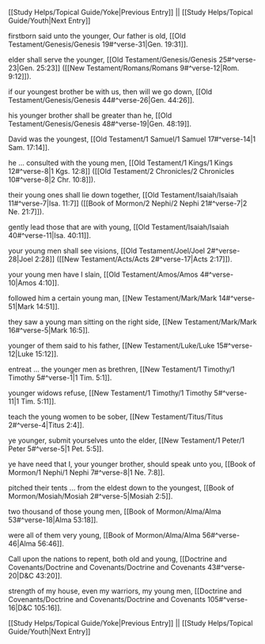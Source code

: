 [[Study Helps/Topical Guide/Yoke|Previous Entry]]  ||  [[Study Helps/Topical Guide/Youth|Next Entry]]

 firstborn said unto the younger, Our father is old, [[Old Testament/Genesis/Genesis 19#^verse-31|Gen. 19:31]].

 elder shall serve the younger, [[Old Testament/Genesis/Genesis 25#^verse-23|Gen. 25:23]] ([[New Testament/Romans/Romans 9#^verse-12|Rom. 9:12]]).

 if our youngest brother be with us, then will we go down, [[Old Testament/Genesis/Genesis 44#^verse-26|Gen. 44:26]].

 his younger brother shall be greater than he, [[Old Testament/Genesis/Genesis 48#^verse-19|Gen. 48:19]].

 David was the youngest, [[Old Testament/1 Samuel/1 Samuel 17#^verse-14|1 Sam. 17:14]].

 he ... consulted with the young men, [[Old Testament/1 Kings/1 Kings 12#^verse-8|1 Kgs. 12:8]] ([[Old Testament/2 Chronicles/2 Chronicles 10#^verse-8|2 Chr. 10:8]]).

 their young ones shall lie down together, [[Old Testament/Isaiah/Isaiah 11#^verse-7|Isa. 11:7]] ([[Book of Mormon/2 Nephi/2 Nephi 21#^verse-7|2 Ne. 21:7]]).

 gently lead those that are with young, [[Old Testament/Isaiah/Isaiah 40#^verse-11|Isa. 40:11]].

 your young men shall see visions, [[Old Testament/Joel/Joel 2#^verse-28|Joel 2:28]] ([[New Testament/Acts/Acts 2#^verse-17|Acts 2:17]]).

 your young men have I slain, [[Old Testament/Amos/Amos 4#^verse-10|Amos 4:10]].

 followed him a certain young man, [[New Testament/Mark/Mark 14#^verse-51|Mark 14:51]].

 they saw a young man sitting on the right side, [[New Testament/Mark/Mark 16#^verse-5|Mark 16:5]].

 younger of them said to his father, [[New Testament/Luke/Luke 15#^verse-12|Luke 15:12]].

 entreat ... the younger men as brethren, [[New Testament/1 Timothy/1 Timothy 5#^verse-1|1 Tim. 5:1]].

 younger widows refuse, [[New Testament/1 Timothy/1 Timothy 5#^verse-11|1 Tim. 5:11]].

 teach the young women to be sober, [[New Testament/Titus/Titus 2#^verse-4|Titus 2:4]].

 ye younger, submit yourselves unto the elder, [[New Testament/1 Peter/1 Peter 5#^verse-5|1 Pet. 5:5]].

 ye have need that I, your younger brother, should speak unto you, [[Book of Mormon/1 Nephi/1 Nephi 7#^verse-8|1 Ne. 7:8]].

 pitched their tents ... from the eldest down to the youngest, [[Book of Mormon/Mosiah/Mosiah 2#^verse-5|Mosiah 2:5]].

 two thousand of those young men, [[Book of Mormon/Alma/Alma 53#^verse-18|Alma 53:18]].

 were all of them very young, [[Book of Mormon/Alma/Alma 56#^verse-46|Alma 56:46]].

 Call upon the nations to repent, both old and young, [[Doctrine and Covenants/Doctrine and Covenants/Doctrine and Covenants 43#^verse-20|D&C 43:20]].

 strength of my house, even my warriors, my young men, [[Doctrine and Covenants/Doctrine and Covenants/Doctrine and Covenants 105#^verse-16|D&C 105:16]].

[[Study Helps/Topical Guide/Yoke|Previous Entry]]  ||  [[Study Helps/Topical Guide/Youth|Next Entry]]